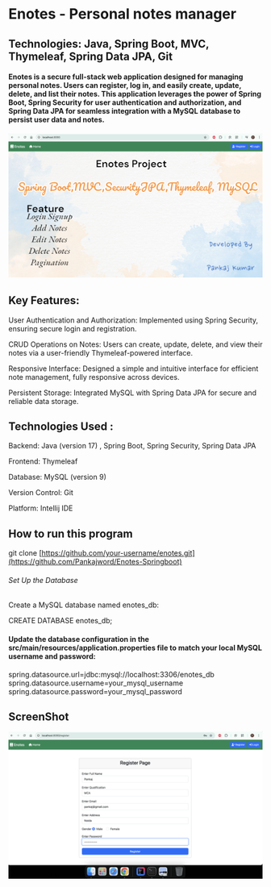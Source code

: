 # Enotes - Personal notes manager

## Technologies: Java, Spring Boot, MVC, Thymeleaf, Spring Data JPA, Git

#### Enotes is a secure full-stack web application designed for managing personal notes. Users can register, log in, and easily create, update, delete, and list their notes. This application leverages the power of Spring Boot, Spring Security for user authentication and authorization, and Spring Data JPA for seamless integration with a MySQL database to persist user data and notes.

![image alt](https://github.com/Pankajword/Enotes-Springboot/blob/b4b882edade7d7dc0ab32f3cdb61131f7d3e12e9/HomeScreenshot.png)


## Key Features:
  User Authentication and Authorization: Implemented using Spring Security, ensuring secure login and registration.

  CRUD Operations on Notes: Users can create, update, delete, and view their notes via a user-friendly Thymeleaf-powered interface.

  Responsive Interface: Designed a simple and intuitive interface for efficient note management, fully responsive across devices.

  Persistent Storage: Integrated MySQL with Spring Data JPA for secure and reliable data storage.

## Technologies Used :
Backend: Java (version 17) , Spring Boot, Spring Security, Spring Data JPA

Frontend: Thymeleaf

Database: MySQL (version 9)

Version Control: Git

Platform: Intellij IDE

## How to run this program

git clone [https://github.com/your-username/enotes.git](https://github.com/Pankajword/Enotes-Springboot)

###### Set Up the Database

Create a MySQL database named enotes_db:

CREATE DATABASE enotes_db;

#### Update the database configuration in the src/main/resources/application.properties file to match your local MySQL username and password:

spring.datasource.url=jdbc:mysql://localhost:3306/enotes_db
spring.datasource.username=your_mysql_username
spring.datasource.password=your_mysql_password

## ScreenShot

![image alt](https://github.com/Pankajword/Enotes-Springboot/blob/8bad5af1844755ea8222041faf7bbef2edcb9710/RegisterScreenshot.png)


